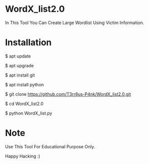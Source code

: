 # WordX_list2.0

In This Tool You Can Create Large Wordlist Using Victim Information.


# Installation

$ apt update 

$ apt upgrade 

$ apt install git 

$ apt install python 

$ git clone https://github.com/T3rr8us-P4nk/WordX_list2.0.git 

$ cd WordX_list2.0 

$ python WordX_list.py


# Note 

Use This Tool For Educational Purpose Only.

Happy Hacking :)
